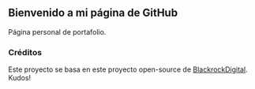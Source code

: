 ## Bienvenido a mi página de GitHub

Página personal de portafolio.

### Créditos

Este proyecto se basa en este proyecto open-source de [BlackrockDigital](https://github.com/BlackrockDigital/startbootstrap-freelancer/). Kudos!

